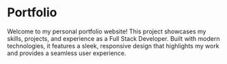 # Portfolio
Welcome to my personal portfolio website! This project showcases my skills, projects, and experience as a Full Stack Developer. Built with modern technologies, it features a sleek, responsive design that highlights my work and provides a seamless user experience.
